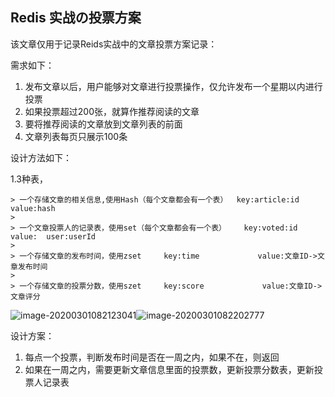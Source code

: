 ## Redis 实战の投票方案

该文章仅用于记录Reids实战中的文章投票方案记录：

需求如下：

1. 发布文章以后，用户能够对文章进行投票操作，仅允许发布一个星期以内进行投票
2. 如果投票超过200张，就算作推荐阅读的文章
3. 要将推荐阅读的文章放到文章列表的前面
4. 文章列表每页只展示100条

设计方法如下：

1.3种表，

	> 一个存储文章的相关信息,使用Hash（每个文章都会有一个表）  key:article:id     value:hash
	>
	> 一个文章投票人的记录表，使用set（每个文章都会有一个表）    key:voted:id      value:  user:userId
	>
	> 一个存储文章的发布时间，使用zset     key:time             value:文章ID->文章发布时间
	>
	> 一个存储文章的投票分数，使用szet     key:score             value:文章ID->文章评分

![image-20200301082123041](http://cdn.qiniu.kailaisii.com/typora/20200301082157-779004.png)![image-20200301082202777](C:\Users\wu\AppData\Roaming\Typora\typora-user-images\image-20200301082202777.png)

设计方案：

1. 每点一个投票，判断发布时间是否在一周之内，如果不在，则返回
2. 如果在一周之内，需要更新文章信息里面的投票数，更新投票分数表，更新投票人记录表